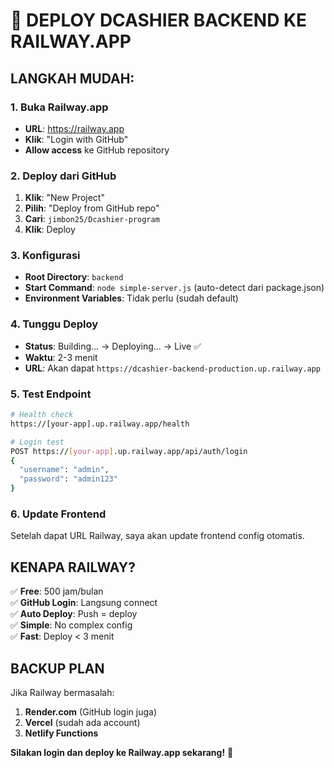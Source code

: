 # 🚀 DEPLOY DCASHIER BACKEND KE RAILWAY.APP

## LANGKAH MUDAH:

### 1. Buka Railway.app
- **URL**: https://railway.app
- **Klik**: "Login with GitHub"
- **Allow access** ke GitHub repository

### 2. Deploy dari GitHub
1. **Klik**: "New Project"
2. **Pilih**: "Deploy from GitHub repo"
3. **Cari**: `jimbon25/Dcashier-program`
4. **Klik**: Deploy

### 3. Konfigurasi
- **Root Directory**: `backend`
- **Start Command**: `node simple-server.js` (auto-detect dari package.json)
- **Environment Variables**: Tidak perlu (sudah default)

### 4. Tunggu Deploy
- **Status**: Building... → Deploying... → Live ✅
- **Waktu**: 2-3 menit
- **URL**: Akan dapat `https://dcashier-backend-production.up.railway.app`

### 5. Test Endpoint
```bash
# Health check
https://[your-app].up.railway.app/health

# Login test
POST https://[your-app].up.railway.app/api/auth/login
{
  "username": "admin",
  "password": "admin123"
}
```

### 6. Update Frontend
Setelah dapat URL Railway, saya akan update frontend config otomatis.

## KENAPA RAILWAY?
✅ **Free**: 500 jam/bulan  
✅ **GitHub Login**: Langsung connect  
✅ **Auto Deploy**: Push = deploy  
✅ **Simple**: No complex config  
✅ **Fast**: Deploy < 3 menit  

## BACKUP PLAN
Jika Railway bermasalah:
1. **Render.com** (GitHub login juga)
2. **Vercel** (sudah ada account)
3. **Netlify Functions**

**Silakan login dan deploy ke Railway.app sekarang!** 🎯
